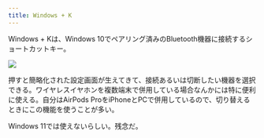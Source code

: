 ```yaml
---
title: Windows + K
---
```

Windows + Kは、Windows 10でペアリング済みのBluetooth機器に接続するショートカットキー。

![](https://lh4.googleusercontent.com/rvDBfKzpf_WNHuYZiZkgJx0Ldka7_5Pm9ROMgq4dGqujRRmiJL72I_hvwbp2apl1iobIQAhVHUgwsWMHTfdEZLMbgQmdizqW8m3QpwQeOF3AIuwrto9RPfkdysVNy5bBJ8tIT8x3azOPnTvHiopLH38jfLrEzGdkHRl9vReXfexqyrGysI7UaFgDEfjf)

押すと簡略化された設定画面が生えてきて、接続あるいは切断したい機器を選択できる。ワイヤレスイヤホンを複数端末で併用している場合なんかには特に便利に使える。自分はAirPods ProをiPhoneとPCで併用しているので、切り替えるときにこの機能を使うことが多い。

Windows 11では使えないらしい。残念だ。
